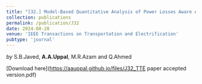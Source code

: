 ```yaml
---
title: "[32.] Model-Based Quantitative Analysis of Power Losses Aware Active Cell Balancing Networks with Load"
collection: publications
permalink: /publication/J32
date: 2024-08-28
venue: 'IEEE Transactions on Transportation and Electrification'
pubtype: 'journal'
---
```

*by* S.B.Javed, **A.A.Uppal**, M.R.Azam and Q.Ahmed

[Download here](https://aauppal.github.io/files/J32_TTE paper accepted version.pdf)
